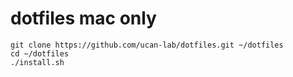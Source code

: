 # dotfiles mac only

```
git clone https://github.com/ucan-lab/dotfiles.git ~/dotfiles
cd ~/dotfiles
./install.sh
```
